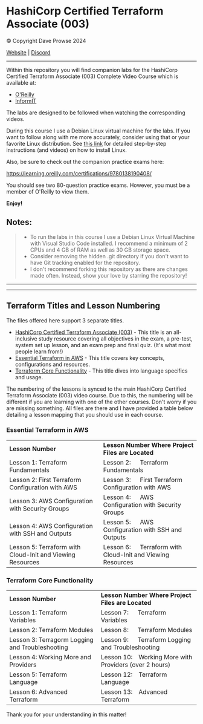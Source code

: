 # HashiCorp Certified Terraform Associate (003)
©️ Copyright Dave Prowse 2024

[Website](https://prowse.tech)  |  [Discord](https://discord.gg/mggw8VGzUp)

---

Within this repository you will find companion labs for the HashiCorp Certified Terraform Associate (003) Complete Video Course which is available at:

- [O'Reilly](https://learning.oreilly.com/videos/hashicorp-certified-terraform/9780138195366/)
- [InformIT](https://bit.ly/3xzLc52)

The labs are designed to be followed when watching the corresponding videos.

During this course I use a Debian Linux virtual machine for the labs. If you want to follow along with me more accurately, consider using that or your favorite Linux distribution. See [this link](https://prowse.tech/linux-installs/) for detailed step-by-step instructions (and videos) on how to install Linux.

Also, be sure to check out the companion practice exams here:  

https://learning.oreilly.com/certifications/9780138190408/ 

You should see two 80-question practice exams. However, you must be a member of O'Reilly to view them.

**Enjoy!**

## Notes: 
> - To run the labs in this course I use a Debian Linux Virtual Machine with Visual Studio Code installed. I recommend a minimum of 2 CPUs and 4 GB of RAM as well as 30 GB storage space. 
> - Consider removing the hidden .git directory if you don't want to have Git tracking enabled for the repository.
> - I don't recommend forking this repository as there are changes made often. Instead, show your love by starring the repository!

---
---

## Terraform Titles and Lesson Numbering
The files offered here support 3 separate titles.

- [HashiCorp Certified Terraform Associate (003)](https://bit.ly/3xzLc52) - This title is an all-inclusive study resource covering all objectives in the exam, a pre-test, system set up lesson, and an exam prep and final quiz. (It's what most people learn from!)
- [Essential Terraform in AWS](https://www.informit.com/store/essential-terraform-in-aws-video-course-9780138312190#) - This title covers key concepts, configurations and resources. 
- [Terraform Core Functionality](https://www.informit.com/store/terraform-core-functionality-video-course-9780138312732) - This title dives into language specifics and usage.

The numbering of the lessons is synced to the main HashiCorp Certified Terraform Associate (003) video course. Due to this, the numbering will be different if you are learning with one of the other courses. Don't worry if you are missing something. All files are there and I have provided a table below detailing a lesson mapping that you should use in each course. 

### Essential Terraform in AWS
|     |     |
| --- | --- |
| **Lesson Number** | **Lesson Number Where Project Files are Located** |
| Lesson 1: Terraform Fundamentals | Lesson 2:   Terraform Fundamentals |
| Lesson 2: First Terraform Configuration with AWS | Lesson 3:   First Terraform Configuration with AWS |
| Lesson 3: AWS Configuration with Security Groups | Lesson 4:   AWS Configuration with Security Groups |
| Lesson 4: AWS Configuration with SSH and Outputs | Lesson 5:   AWS Configuration with SSH and Outputs |
| Lesson 5: Terraform with Cloud-Init and Viewing Resources | Lesson 6:   Terraform with Cloud-Init and Viewing Resources |


### Terraform Core Functionality
|     |     |
| --- | --- |
| **Lesson Number** | **Lesson Number Where Project Files are Located** |
| Lesson 1: Terraform Variables | Lesson 7:   Terraform Variables |
| Lesson 2: Terraform Modules | Lesson 8:   Terraform Modules |
| Lesson 3: Terragorm Logging and Troubleshooting | Lesson 9:   Terraform Logging and Troubleshooting |
| Lesson 4: Working More and Providers | Lesson 10:  Working More with Providers (over 2 hours) |
| Lesson 5: Terraform Language | Lesson 12:  Terraform Language |
| Lesson 6: Advanced Terraform | Lesson 13:  Advanced Terraform |

Thank you for your understanding in this matter!